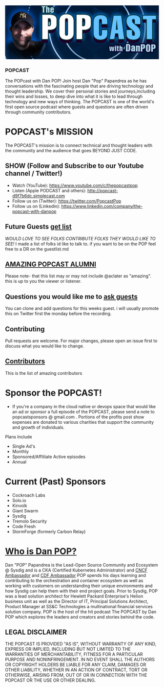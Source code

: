 ![Logo Image](popcastGIT.png)
### POPCAST
The POPcast with Dan POP! Join host Dan "Pop" Papandrea as he has conversations with the fascinating people that are driving technology and thought leadership. We cover their personal stories and journeys,including their wins and losses, to deep dive into what it is like to lead through technology and new ways of thinking. The POPCAST is one of the world's first open source podcast where guests and questions are often driven through community contributors.  

# POPCAST's MISSION
The POPCAST's mission is to connect technical and thought leaders with the community and the audience that goes BEYOND JUST CODE.

## SHOW (Follow and Subscribe to our Youtube channel / Twitter!)
* Watch  (YouTube): https://www.youtube.com/c/thepopcastpop
* Listen (Apple PODCAST and others): http://popcast-d9f7b6dc.simplecast.com
* Follow us on (Twitter): https://twitter.com/PopcastPop
* Follow us on (Linkedin): https://www.linkedin.com/company/the-popcast-with-danpop

## Future Guests [get list](guestlist.md)
*WOULD LOVE TO SEE FOLKS CONTRIBUTE FOLKS THEY WOULD LIKE TO SEE!* I made a list of folks id like to talk to.  if you want to be on the POP feel free to a DR on the guestlist.md

## [AMAZING POPCAST ALUMNI](pastguests.md) 
Please note- that this list may or may not include @aclater as "amazing".  this is up to you the viewer or listener. 

## Questions you would like me to [ask guests](questions.md) 
You can clone and add questions for this weeks guest.  i will usually promote this on Twitter first the monday before the recording.

## Contributing
Pull requests are welcome. For major changes, please open an issue first to discuss what you would like to change.

## [Contributors](contributors.md) 
This is the list of amazing contributors

# Sponsor the POPCAST!
* If you're a company in the cloud native or devops space that would like an ad or sponsor a full episode of the POPCAST, please send a note to popcastsponsors @ gmail.com .  Portions of the profits post show expenses are donated to various charities that support the community and growth of individuals.

Plans Include
  * Single Ad's
  * Monthly
  * Sponsored/Affliliate Active episodes
  * Annual

# Current (Past) Sponsors
* Cockroach Labs
* Solo.io
* Kinvolk
* Giant Swarm
* Sysdig
* Tremolo Security
* Code Fresh
* StormForge (formerly Carbon Relay)


# [Who is Dan POP?](https://github.com/danpopSD/popcast/blob/master/popbio.png)
Dan "POP" Papandrea is the Lead-Open Source Community and Ecosystem @ Sysdig and is a CKA (Certified Kubernetes Administrator) and [CNCF Ambassador](https://www.cncf.io/people/ambassadors/) and [CDF Ambassador](https://cd.foundation/ambassador-program-overview-application/community-ambassador-cohort20/) POP spends his days learning and contributing to the orchestration and container ecosystem as well as working with customers on understanding their unique environments and how Sysdig can help them with their end project goals. Prior to Sysdig, POP was a lead solution architect for Hewlett Packard Enterprise's Helion business unit as well as the Director of IT, Principal Solutions Architect, Product Manager at SS&C Technologies a multinational financial services solution company. POP is the host of the hit podcast The POPCAST by Dan POP which explores the leaders and creators and stories behind the code.

## LEGAL DISCLAIMER
THE POPCAST IS PROVIDED "AS IS", WITHOUT WARRANTY OF ANY KIND, EXPRESS OR IMPLIED, INCLUDING BUT NOT LIMITED TO THE WARRANTIES OF MERCHANTABILITY, FITNESS FOR A PARTICULAR PURPOSE AND NONINFRINGEMENT. IN NO EVENT SHALL THE AUTHORS OR COPYRIGHT HOLDERS BE LIABLE FOR ANY CLAIM, DAMAGES OR OTHER LIABILITY, WHETHER IN AN ACTION OF CONTRACT, TORT OR OTHERWISE, ARISING FROM, OUT OF OR IN CONNECTION WITH THE POPCAST OR THE USE OR OTHER DEALING.  
